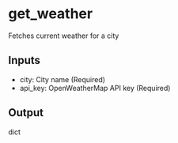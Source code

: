 # get_weather

Fetches current weather for a city

## Inputs
- city: City name (Required)
- api_key: OpenWeatherMap API key (Required)

## Output
dict
